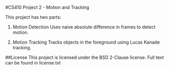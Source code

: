 #CS410 Project 2 - Motion and Tracking

This project has two parts:

1. Motion Detection
Uses naive absolute difference in frames to detect motion.

2. Motion Tracking
Tracks objects in the foreground using Lucas Kanade tracking.

##License
This project is licensed under the BSD 2-Clause license. Full text can be found in license.txt 